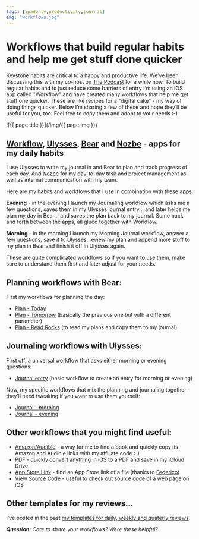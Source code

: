 ```yaml
---
tags: [ipadonly,productivity,journal]
img: "workflows.jpg"
---
```


# Workflows that build regular habits and help me get stuff done quicker

Keystone habits are critical to a happy and productive life. We’ve been discussing this with my co-host on [The Podcast][p] for a while now. To build regular habits and to just reduce some barriers of entry I’m using an iOS app called "Workflow" and have created many workflows that help me get stuff one quicker. These are like recipes for a "digital cake" - my way of doing things quicker. Below I’m sharing a few of these and hope they’ll be useful for you, too. Feel free to copy them and adopt to your needs :-)

<!--More-->

![{{ page.title }}](/img/{{ page.img }})

## [Workflow](https://itunes.apple.com/us/app/workflow/id915249334?mt=8&uo=4&at=1l3vvCJ&ct=sliwinski), [Ulysses](https://itunes.apple.com/us/app/ulysses/id1225571038?mt=8&uo=4&at=1l3vvCJ&ct=sliwinski), [Bear](https://itunes.apple.com/us/app/bear/id1016366447?mt=8&uo=4&at=1l3vvCJ&ct=sliwinski) and [Nozbe](https://itunes.apple.com/us/app/nozbe-productive-team/id588361631?mt=8&uo=4&at=1l3vvCJ&ct=sliwinski) - apps for my daily habits

I use Ulysses to write my journal in and Bear to plan and track progress of each day. And [Nozbe][n] for my day-to-day task and project management as well as internal communication with my team.

Here are my habits and workflows that I use in combination with these apps:

**Evening** - in the evening I launch my Journaling workflow which asks me a few questions, saves them in my Ulysses journal entry... and later helps me plan my day in Bear... and saves the plan back to my journal. Some back and forth between the apps, all glued together with Workflow.

**Morning** - in the morning I launch my Morning Journal workflow, answer a few questions, save it to Ulysses, review my plan and append more stuff to my plan in Bear and finish it off in Ulysses again.

These are quite complicated workflows so if you want to use them, make sure to understand them first and later adjust for your needs.

## Planning workflows with Bear:

First my workflows for planning the day:

- [Plan - Today](https://workflow.is/workflows/668c20399241474f80b823c0c4c985a0)
- [Plan - Tomorrow](https://workflow.is/workflows/3c26aa97df7549ed98e24d16a6a3cce4) (basically the previous one but with a different parameter)
- [Plan - Read Rocks](https://workflow.is/workflows/aec24a1c79f046f2a902c23f844e9d70) (to read my plans and copy them to my journal)

## Journaling workflows with Ulysses:

First off, a universal workflow that asks either morning or evening questions:

- [Journal entry](https://workflow.is/workflows/740061b5308b4bde90c59b077de20f9c) (basic workflow to create an entry for morning or evening)

Now, my specific workflows that mix the planning and journaling together - they’ll need tweaking if you want to use them yourself:

- [Journal - morning](https://workflow.is/workflows/e77a0f196ae042d4b3d17071273a91e9)
- [Journal - evening](https://workflow.is/workflows/7afd664f0c8c4de2868c4d6b8fea67db)

## Other workflows that you might find useful:

- [Amazon/Audible](https://workflow.is/workflows/48bd6e31502c44f5b659e64203b127e9) - a way for me to find a book and quickly copy its Amazon and Audible links with my affiliate code :-)
- [PDF](https://workflow.is/workflows/be1752e4277f4fa79a8e2cc01029526b) - quickly convert anything in iOS to a PDF and save in my iCloud Drive.
- [App Store Link](https://workflow.is/workflows/38df4490decc4a5cb932a6bba6b33795) - find an App Store link of a file (thanks to [Federico](https://macstories.net))
- [View Source Code](https://workflow.is/workflows/68ca1ca1d2b04965b288a65d2a02e93c) - useful to check out source code of a web page on iOS

## Other templates for my reviews...

I’ve posted in the past [my templates for daily, weekly and quaterly reviews](/review).

***Question:*** *Care to share your workflows? Were these helpful?*

[d]: http://db.tt/kD7Liux
[t]: https://twitter.com/MSliwinski
[p]: /podcast
[n]: https://michael.gratis/nozbe
[r]: https://michael.gratis/radex
[i]: https://michael.gratis/thepodcast
[o]: https://michael.gratis/ipadonly

